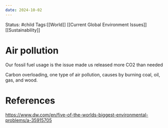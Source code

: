 ```yaml
---
date: 2024-10-02
---
```


Status: #child 
Tags:[[World]] [[Current Global Environment Issues]] [[Sustainability]]
# Air pollution
Our fossil fuel usage is the issue made us released more CO2 than needed

Carbon overloading, one type of air pollution, causes by burning coal, oil, gas, and wood. 
# References
https://www.dw.com/en/five-of-the-worlds-biggest-environmental-problems/a-35915705